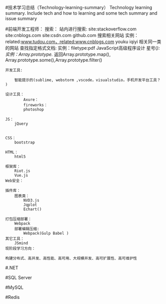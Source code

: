 #技术学习总结（Technology-learning-summary）
Technology learning summary. Include tech and how to learning and some tech summary and issue summary

#前端开发工程师：
	搜索：
		站内进行搜索:
			site:stackoverflow.com  site:cnblogs.com site:csdn.com 
			github.com
		搜索相关网站
			实例： related:www.tudou.com，related:www.cnblogs.com youku iqiyi 相关同一类的网站
		查找指定格式文档:
			实例：filetype:pdf JavaScript高级程序设计
		星号(*):
			实例：Array.prototype.*   返回Array.prototype.map(), Array.prototype.some(),Array.prototype.filter()
	
	开发工具:
		
		智能提示的(sublime, webstorm ,vscode，visualstudio，手机开发平台工具？ )
		
	设计工具：
			Axure：
			fireworks：
			photoshop
				
	JS：
		jQuery
	
	
	CSS：
		bootstrap
	
	HTML：
		html5
	
	框架库：
		Riot.js
		Vue.js
	Web安全：
	
	插件库：
		图表类：
			NVD3.js
			Jqplot
			Echart()
			
	打包压缩部署：	
		Webpack
		部署编辑压缩:
			Webpack(Gulp Babel )
	其它工具：
		JSmind
	现阶段学习方向：
			
	构建分布式、高并发、高性能、高可用、大规模并发、高可扩展性、高可维护性
		
#.NET

#SQL Server

#MySQL

#Redis



